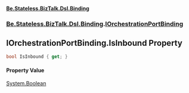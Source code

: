 #### [Be.Stateless.BizTalk.Dsl.Binding](README.md 'README')
### [Be.Stateless.BizTalk.Dsl.Binding](Be.Stateless.BizTalk.Dsl.Binding.md 'Be.Stateless.BizTalk.Dsl.Binding').[IOrchestrationPortBinding](IOrchestrationPortBinding.md 'Be.Stateless.BizTalk.Dsl.Binding.IOrchestrationPortBinding')

## IOrchestrationPortBinding.IsInbound Property

```csharp
bool IsInbound { get; }
```

#### Property Value
[System.Boolean](https://docs.microsoft.com/en-us/dotnet/api/System.Boolean 'System.Boolean')
